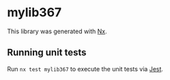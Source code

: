 # mylib367

This library was generated with [Nx](https://nx.dev).

## Running unit tests

Run `nx test mylib367` to execute the unit tests via [Jest](https://jestjs.io).
